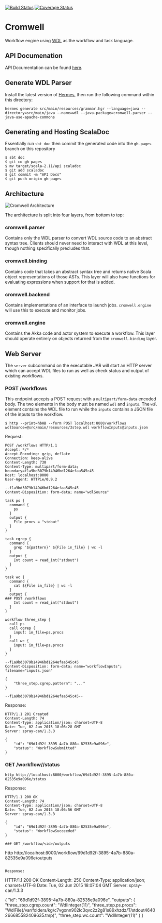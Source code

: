 [![Build Status](https://travis-ci.org/broadinstitute/cromwell.svg?branch=develop)](https://travis-ci.org/broadinstitute/cromwell?branch=develop)
[![Coverage Status](https://coveralls.io/repos/broadinstitute/cromwell/badge.svg?branch=develop)](https://coveralls.io/r/broadinstitute/cromwell?branch=develop)


Cromwell
========

Workflow engine using [WDL](SPEC.md) as the workflow and task language.

API Documenation
----------------

API Documentation can be found [here](http://broadinstitute.github.io/cromwell/scaladoc).

Generate WDL Parser
-------------------

Install the latest version of [Hermes](http://github.com/scottfrazer/hermes), then run the following command within this directory:

```
hermes generate src/main/resources/grammar.hgr --language=java --directory=src/main/java --name=wdl --java-package=cromwell.parser --java-use-apache-commons
```

Generating and Hosting ScalaDoc
-------------------------------

Essentially run `sbt doc` then commit the generated code into the `gh-pages` branch on this repository

```
$ sbt doc
$ git co gh-pages
$ mv target/scala-2.11/api scaladoc
$ git add scaladoc
$ git commit -m "API Docs"
$ git push origin gh-pages
```

Architecture
------------

![Cromwell Architecture](http://i.imgur.com/kPPTe0l.png)

The architecture is split into four layers, from bottom to top:

### cromwell.parser

Contains only the WDL parser to convert WDL source code to an abstract syntax tree.  Clients should never need to interact with WDL at this level, though nothing specifically precludes that.

### cromwell.binding

Contains code that takes an abstract syntax tree and returns native Scala object representations of those ASTs.  This layer will also have functions for evaluating expressions when support for that is added.

### cromwell.backend

Contains implementations of an interface to launch jobs.  `cromwell.engine` will use this to execute and monitor jobs.

### cromwell.engine

Contains the Akka code and actor system to execute a workflow.  This layer should operate entirely on objects returned from the `cromwell.binding` layer.

Web Server
----------

The `server` subcommand on the executable JAR will start an HTTP server which can accept WDL files to run as well as check status and output of existing workflows.

### POST /workflows

This endpoint accepts a POST request with a `multipart/form-data` encoded body.  The two elements in the body must be named `wdl` and `inputs`.  The `wdl` element contains the WDL file to run while the `inputs` contains a JSON file of the inputs to the workflow.

```
$ http --print=hbHB --form POST localhost:8000/workflows wdlSource=@src/main/resources/3step.wdl workflowInputs@inputs.json
```

Request:

```
POST /workflows HTTP/1.1
Accept: */*
Accept-Encoding: gzip, deflate
Connection: keep-alive
Content-Length: 730
Content-Type: multipart/form-data; boundary=f1a9bd3079b14946bd1264efaa545c45
Host: localhost:8000
User-Agent: HTTPie/0.9.2

--f1a9bd3079b14946bd1264efaa545c45
Content-Disposition: form-data; name="wdlSource"

task ps {
  command {
    ps
  }
  output {
    File procs = "stdout"
  }
}

task cgrep {
  command {
    grep '${pattern}' ${File in_file} | wc -l
  }
  output {
    Int count = read_int("stdout")
  }
}

task wc {
  command {
    cat ${File in_file} | wc -l
  }
  output {
### POST /workflows
    Int count = read_int("stdout")
  }
}

workflow three_step {
  call ps
  call cgrep {
    input: in_file=ps.procs
  }
  call wc {
    input: in_file=ps.procs
  }
}

--f1a9bd3079b14946bd1264efaa545c45
Content-Disposition: form-data; name="workflowInputs"; filename="inputs.json"

{
    "three_step.cgrep.pattern": "..."
}

--f1a9bd3079b14946bd1264efaa545c45--
```

Response:

```
HTTP/1.1 201 Created
Content-Length: 74
Content-Type: application/json; charset=UTF-8
Date: Tue, 02 Jun 2015 18:06:28 GMT
Server: spray-can/1.3.3

{
    "id": "69d1d92f-3895-4a7b-880a-82535e9a096e",
    "status": "WorkflowSubmitted"
}
```

### GET /workflow/<id>/status

```
http http://localhost:8000/workflow/69d1d92f-3895-4a7b-880a-82535e9a096e/status
```

Response:
```
HTTP/1.1 200 OK
Content-Length: 74
Content-Type: application/json; charset=UTF-8
Date: Tue, 02 Jun 2015 18:06:56 GMT
Server: spray-can/1.3.3

{
    "id": "69d1d92f-3895-4a7b-880a-82535e9a096e",
    "status": "WorkflowSucceeded"
}

### GET /workflow/<id>/outputs

```
http http://localhost:8000/workflow/69d1d92f-3895-4a7b-880a-82535e9a096e/outputs
```

Response:
```
HTTP/1.1 200 OK
Content-Length: 250
Content-Type: application/json; charset=UTF-8
Date: Tue, 02 Jun 2015 18:07:04 GMT
Server: spray-can/1.3.3

{
    "id": "69d1d92f-3895-4a7b-880a-82535e9a096e",
    "outputs": {
        "three_step.cgrep.count": "WdlInteger(11)",
        "three_step.ps.procs": "WdlFile(/var/folders/kg/c7vgxnn902lc3qvc2z2g81s89xhzdz/T/stdout4640266685582409635.tmp)",
        "three_step.wc.count": "WdlInteger(11)"
    }
}
```

